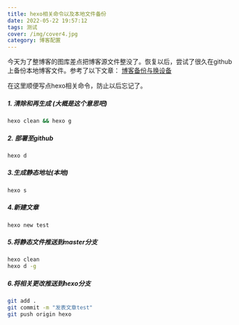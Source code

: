 ```yaml
---
title: hexo相关命令以及本地文件备份
date: 2022-05-22 19:57:12
tags: 测试
cover: /img/cover4.jpg
category: 博客配置
---
```

今天为了整博客的图库差点把博客源文件整没了。恢复以后，尝试了很久在github上备份本地博客文件。参考了以下文章：
[博客备份与换设备](https://blog.csdn.net/weixin_44861399/article/details/104936907)

在这里顺便写点hexo相关命令，防止以后忘记了。

##### 1. 清除和再生成 (大概是这个意思吧)
```bash
hexo clean && hexo g
```
##### 2. 部署至github
```bash
hexo d
```
##### 3.生成静态地址(本地)
```bash
hexo s
```
##### 4.新建文章
```bash
hexo new test
```
##### 5.将静态文件推送到master分支
```bash
hexo clean 
hexo d -g
```
##### 6.将相关更改推送到hexo分支
```bash
git add .
git commit -m "发表文章test"
git push origin hexo
```
